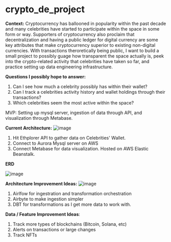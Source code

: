 # crypto_de_project

**Context:** Cryptocurrency has ballooned in popularity within the past decade and many celebrities have started to participate within the space in some form or way. Supporters of cryptocurrency also proclaim that decentralization and having a public ledger for digital currency are some key attributes that make cryptocurrency superior to existing non-digital currencies. With transactions theroretically being public, I want to build a small project to possibly guage how transparent the space actually is, peek into the crypto-related activity that celebrities have taken so far, and practice setting up data engineering infrastructure.

**Questions I possibly hope to answer:**
1) Can I see how much a celebrity possibly has within their wallet?
2) Can I track a celebrities activity history and wallet holdings through their transactions?
3) Which celebrities seem the most active within the space?


MVP: Setting up mysql server, ingestion of data through API, and visualization through Metabase.


**Current Architecture:**
![image](https://user-images.githubusercontent.com/24833996/154003470-8119d4fe-4a9a-48b4-85bf-a10a39aafd75.png)
1) Hit Ethplorer API to gather data on Celebrities' Wallet.
2) Connect to Aurora Mysql server on AWS
3) Connect Metabase for data visualization. Hosted on AWS Elastic Beanstalk.

**ERD**

![image](https://user-images.githubusercontent.com/24833996/154002857-11ed3fed-2c7a-4c5c-a79a-06b7fd5c6d7f.png)


**Architecture Improvement Ideas:**
![image](https://user-images.githubusercontent.com/24833996/154005398-02ccd16a-18d9-4552-a4f0-d9ea58017e2a.png)
1) Airlfow for ingestration and transformation orchestration
2) Airbyte to make ingestion simpler
3) DBT for transformations as I get more data to work with.


**Data / Feature Improvement Ideas**:
1) Track more types of blockchains (Bitcoin, Solana, etc)
2) Alerts on transactions or large changes
3) Track NFTs
